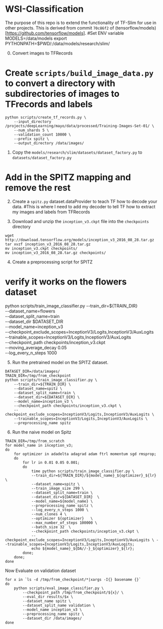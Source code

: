 # WSI-Classification

The purpose of this repo is to extend the functionality of TF-Slim for use in other projects.
This is derived from  commit `70c86f2` of (tensorflow/models)[https://github.com/tensorflow/models].
#Set ENV variable
MODELS=/data/models
export PYTHONPATH=$PWD/:/data/models/research/slim/

0. Convert images to TFRecords
# Create `scripts/build_image_data.py` to convert a directory with subdirectories of images to TFrecords and labels
```
python scripts/create_tf_records.py \
    --input_directory /projects/deepLearning/mayo/data/processed/Training-Images-Set-01/ \
    --num_shards 5 \
    --validation_count 10000 \
    --prefix spitz \
    --output_directory /data/images/
```


1. Copy the `models/research/slim/datasets/dataset_factory.py` to `datasets/dataset_factory.py`
# Add in the SPITZ mapping and remove the rest

2. Create a `spitz.py` dataset.dataProvider to teach TF how to decode your data.
#This is where I need to add my decoder to tell TF how to extract my images and labels from TFRecords


3. Download and unzip the `inception_v3.ckpt` file into the `checkpoints` directory
```
wget http://download.tensorflow.org/models/inception_v3_2016_08_28.tar.gz
tar xvzf inception_v3_2016_08_28.tar.gz
mv inception_v3.ckpt checkpoints/
mv inception_v3_2016_08_28.tar.gz checkpoints/
```

4. Create a preprocessing script for SPITZ


# verify it works on the flowers dataset
 python scripts/train_image_classifier.py
    --train_dir=${TRAIN_DIR} \
    --dataset_name=flowers    \
    --dataset_split_name=train \
    --dataset_dir $DATASET_DIR \
    --model_name=inception_v3  \
    --checkpoint_exclude_scopes=InceptionV3/Logits,InceptionV3/AuxLogits \
    --trainable_scopes=InceptionV3/Logits,InceptionV3/AuxLogits \
    --checkpoint_path checkpoints/inception_v3.ckpt \
    --moving_average_decay 0.05 \
    --log_every_n_steps 1000



5. Run the pretrained model on the SPITZ dataset.
```
DATASET_DIR=/data/images/
TRAIN_DIR=/tmp/from_checkpoint
python scripts/train_image_classifier.py \
    --train_dir=${TRAIN_DIR} \
    --dataset_name=spitz \
    --dataset_split_name=train \
    --dataset_dir=${DATASET_DIR} \
    --model_name=inception_v3 \
    --checkpoint_path checkpoints/inception_v3.ckpt \
    --checkpoint_exclude_scopes=InceptionV3/Logits,InceptionV3/AuxLogits \
    --trainable_scopes=InceptionV3/Logits,InceptionV3/AuxLogits \
    --preprocessing_name spitz 
```

6. Run the naive model on Spitz
```
TRAIN_DIR=/tmp/from_scratch
for model_name in inception_v3;  
do
    for optimizer in adadelta adagrad adam ftrl momentum sgd rmsprop;
    do  
        for lr in 0.01 0.05 0.001;
        do 
            time python scripts/train_image_classifier.py \
            --train_dir=${TRAIN_DIR}/${model_name}_${optimizer}_${lr} \
            --dataset_name=spitz \
            --train_image_size 299 \
            --dataset_split_name=train \
            --dataset_dir=${DATASET_DIR}  \
            --model_name=${model_name} \
            --preprocessing_name spitz \
            --log_every_n_steps 1000 \  
            --num_clones 4 \
            --optimizer ${optimizer}   \
            --max_number_of_steps 100000 \
            --batch_size 32  \
            --checkpoint_path checkpoints/inception_v3.ckpt \
            --checkpoint_exclude_scopes=InceptionV3/Logits,InceptionV3/AuxLogits \ --trainable_scopes=InceptionV3/Logits,InceptionV3/AuxLogits;      
            echo ${model_name}_${DA//-}_${optimizer}_${lr};     
        done;   
    done;
done
```

Now Evaluate on validation dataset

```
for x in `ls -d /tmp/from_checkpoint/*|xargs -I{} basename {}`
do
    python scripts/eval_image_classifier.py \
        --checkpoint_path /tmp/from_checkpoint/${x}/ \
        --eval_dir results/$x \
        --dataset_name spitz \
        --dataset_split_name validation \
        --model_name inception_v3 \
        --preprocessing_name spitz \
        --dataset_dir /data/images/
done
```
